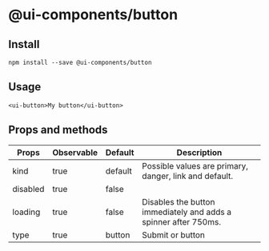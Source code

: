 # @ui-components/button

## Install
```
npm install --save @ui-components/button
```

## Usage
```
<ui-button>My button</ui-button>
```

## Props and methods
|  Props | Observable | Default | Description |
| --- | --- | --- | --- |
| kind | true | default | Possible values are primary, danger, link and default. |
| disabled | true| false | | 
| loading | true | false | Disables the button immediately and adds a spinner after 750ms. |
| type | true | button | Submit or button |
